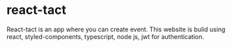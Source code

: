 # react-tact

React-tact is an app where you can create event. This website is bulid using react, styled-components, typescript, node js, jwt for authentication.
